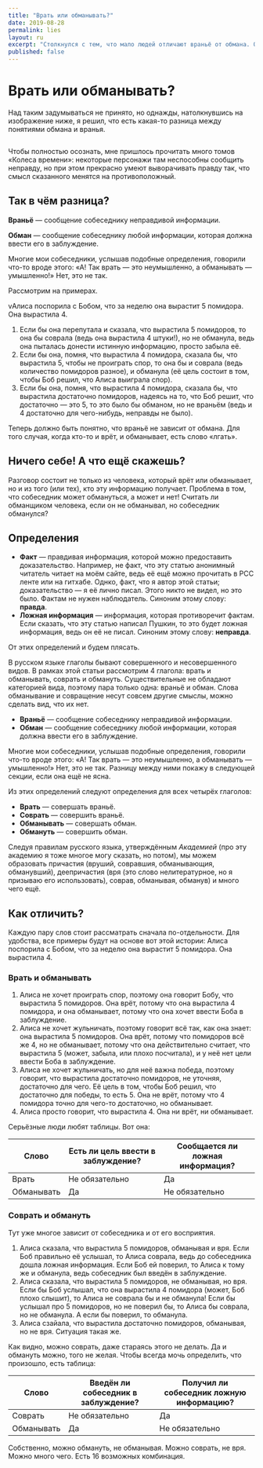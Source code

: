 ```yaml
---
title: "Врать или обманывать?"
date: 2019-08-28
permalink: lies
layout: ru
excerpt: "Столкнулся с тем, что мало людей отличают враньё от обмана. Обьясняю."
published: false
---
```

# Врать или обманывать?

Над таким задумываться не принято, но однажды, натолкнувшись на изображение ниже, я решил, что есть какая-то разница между понятиями обмана и вранья.

![]()

Чтобы полностью осознать, мне пришлось прочитать много томов «Колеса времени»: некоторые персонажи там неспособны сообщить неправду, но при этом прекрасно умеют выворачивать правду так, что смысл сказанного менятся на противоположный.

## Так в чём разница?

**Враньё** — сообщение собеседнику неправдивой информации.

**Обман** — сообщение собеседнику любой информации, которая должна ввести его в заблуждение.

Многие мои собеседники, услышав подобные определения, говорили что-то вроде этого: «А! Так врать — это неумышленно, а обманывать — умышленно!» Нет, это не так.

Рассмотрим на примерах.

vАлиса поспорила с Бобом, что за неделю она вырастит 5 помидора. Она вырастила 4.

1. Если бы она перепутала и сказала, что вырастила 5 помидоров, то она бы соврала (ведь она вырастила 4 штуки!), но не обманула, ведь она пыталась донести истинную информацию, просто забыла её.
2. Если бы она, помня, что вырастила 4 помидора, сказала бы, что вырастила 5, чтобы не проиграть спор, то она бы и соврала (ведь количество помидоров разное), и обманула (её цель состоит в том, чтобы Боб решил, что Алиса выиграла спор).
3. Если бы она, помня, что вырастила 4 помидора, сказала бы, что вырастила достаточно помидоров, надеясь на то, что Боб решит, что достаточно — это 5, то это было бы обманом, но не враньём (ведь и 4 достаточно для чего-нибудь, неправды не было).

Теперь должно быть понятно, что враньё не зависит от обмана. Для того случая, когда кто-то и врёт, и обманывает, есть слово «лгать».

## Ничего себе! А что ещё скажешь?

Разговор состоит не только из человека, который врёт или обманывает, но и из того (или тех), кто эту информацию получает. Проблема в том, что собеседник может обмануться, а может и нет! Считать ли обманщиком человека, если он не обманывал, но собеседник обманулся?

## Определения

- **Факт** — правдивая информация, которой можно предоставить доказательство. Например, не факт, что эту статью анонимный читатель читает на моём сайте, ведь её ещё можно прочитать в РСС ленте или на гитхабе. Однко, факт, что я автор этой статьи; доказательство — я её лично писал. Этого никто не видел, но это было. Фактам не нужен наблюдатель. Синоним этому слову: **правда**.
- **Ложная информация** — информация, которая противоречит фактам. Если сказать, что эту статью написал Пушкин, то это будет ложная информация, ведь он её не писал. Синоним этому слову: **неправда**.

От этих определений и будем плясать.

В русском языке глаголы бывают совершенного и несовершенного видов. В рамках этой статьи рассмотрим 4 глагола: врать и обманывать, соврать и обмануть. Существительные не обладают категорией вида, поэтому пара только одна: враньё и обман. Слова обманывание и совращение несут совсем другие смыслы, можно сделать вид, что их нет.

- **Враньё** — сообщение собеседнику неправдивой информации.
- **Обман** — сообщение собеседнику любой информации, которая должна ввести его в заблуждение.

Многие мои собеседники, услышав подобные определения, говорили что-то вроде этого: «А! Так врать — это неумышленно, а обманывать — умышленно!» Нет, это не так. Разницу между ними покажу в следующей секции, если она ещё не ясна.

Из этих определений следуют определения для всех четырёх глаголов:

- **Врать** — совершать враньё.
- **Соврать** — совершить враньё.
- **Обманывать** — совершать обман.
- **Обмануть** — совершить обман.

Следуя правилам русского языка, утверждённым *Академией* (про эту академию я тоже многое могу сказать, но потом), мы можем образовать причастия (вруший, совравшия, обманывающия, обманувший), деепричастия (вря (это слово нелитературное, но я призываю его использовать), соврав, обманывая, обманув) и много чего ещё.

## Как отличить?

Каждую пару слов стоит рассматрать сначала по-отдельности. Для удобства, все примеры будут на основе вот этой истории: Алиса поспорила с Бобом, что за неделю она вырастит 5 помидора. Она вырастила 4.

### Врать и обманывать

1. Алиса не хочет проиграть спор, поэтому она говорит Бобу, что вырастила 5 помидоров. Она врёт, потому что она вырастила 4 помидора, и она обманывает, потому что она хочет ввести Боба в заблуждение.
2. Алиса не хочет жульничать, поэтому говорит всё так, как она знает: она вырастила 5 помидоров. Она врёт, потому что помидоров всё же 4, но не обманывает, потому что она действительно считает, что вырастила 5 (может, забыла, или плохо посчитала), и у неё нет цели ввести Боба в заблуждение.
3. Алиса не хочет жульничать, но для неё важна победа, поэтому говорит, что вырастила достаточно помидоров, не уточняя, достаточно для чего. Её цель в том, чтобы Боб решил, что достаточно для победы, то есть 5. Она не врёт, потому что 4 помидора точно для чего-то достаточно, но обманывает.
4. Алиса просто говорит, что вырастила 4. Она ни врёт, ни обманывает.

Серьёзные люди любят таблицы. Вот она:

| Слово      | Есть ли цель ввести в заблуждение? | Сообщается ли ложная информация? |
|------------|------------------------------------|----------------------------------|
| Врать      | Не обязательно                     | Да                               |
| Обманывать | Да                                 | Не обязательно                   |

### Соврать и обмануть

Тут уже многое зависит от собеседника и от его восприятия.

1. Алиса сказала, что вырастила 5 помидоров, обманывая и вря. Если Боб правильно её услышал, то Алиса соврала, ведь до собеседника дошла ложная информация. Если Боб ей поверил, то Алиса к тому же и обманула, ведь собеседник был введён в заблуждение.
2. Алиса сказала, что вырастила 5 помидоров, не обманывая, но вря. Если бы Боб услышал, что она вырастила 4 помидора (может, Боб плохо слышит), то Алиса не соврала бы и не обманула! Если бы услышал про 5 помидоров, но не поверил бы, то Алиса бы соврала, но не обманула. А если бы поверил, то обманула.
3. Алиса сзайала, что вырастила достаточно помидоров, обманывая, но не вря. Ситуация такая же.

Как видно, можно соврать, даже стараясь этого не делать. Да и обмануть можно, того не желая. Чтобы всегда мочь определить, что произошло, есть таблица:

| Слово      | Введён ли собеседник в заблуждение? | Получил ли собеседник ложную информацию? |
|------------|-------------------------------------|------------------------------------------|
| Соврать    | Не обязательно                      | Да                                       |
| Обманывать | Да                                  | Не обязательно                           |

Собственно, можно обмануть, не обманывая. Можно соврать, не вря. Можно много чего. Есть 16 возможных комбинация.

